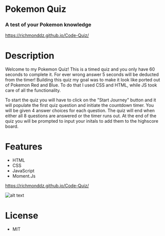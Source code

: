 # Pokemon Quiz

### A test of your Pokemon knowledge

https://richmonddz.github.io/Code-Quiz/

# Description

Welcome to my Pokemon Quiz! This is a timed quiz and you only have 60 seconds to complete it. For ever wrong answer 5 seconds will be deducted from the timer! Building this quiz my goal was to make it look like ported out of Pokemon Red and Blue. To do that I used CSS and HTML, while JS took care of all the functionality.

To start the quiz you will have to click on the "Start Journey" button and it will populate the first quiz question and initiate the countdown timer. You will be given 4 answer choices for each question. The quiz will end when either all 8 questions are answered or the timer runs out. At the end of the quiz you will be prompted to input your initals to add them to the highscore board.

# Features

- HTML
- CSS
- JavaScript
- Moment.Js

https://richmonddz.github.io/Code-Quiz/

![alt text](https://github.com/richmonddz/Code-Quiz/blob/main/quizzz.gif)

# License

- MIT
